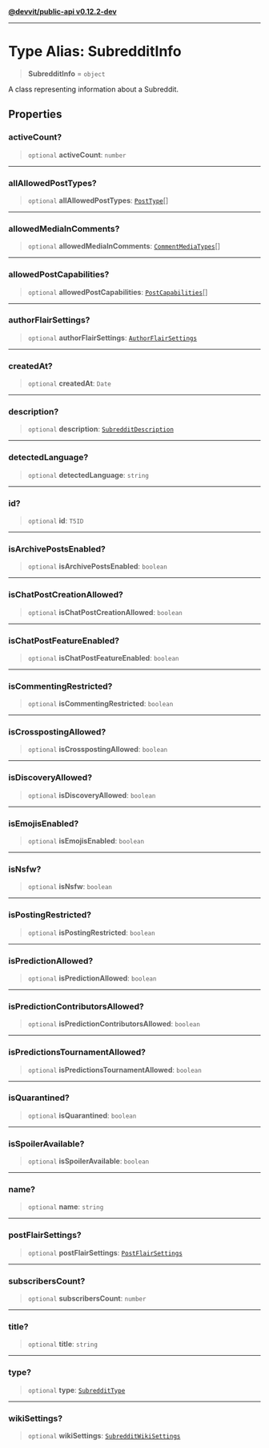 [**@devvit/public-api v0.12.2-dev**](../../README.md)

---

# Type Alias: SubredditInfo

> **SubredditInfo** = `object`

A class representing information about a Subreddit.

## Properties

<a id="activecount"></a>

### activeCount?

> `optional` **activeCount**: `number`

---

<a id="allallowedposttypes"></a>

### allAllowedPostTypes?

> `optional` **allAllowedPostTypes**: [`PostType`](PostType.md)[]

---

<a id="allowedmediaincomments"></a>

### allowedMediaInComments?

> `optional` **allowedMediaInComments**: [`CommentMediaTypes`](CommentMediaTypes.md)[]

---

<a id="allowedpostcapabilities"></a>

### allowedPostCapabilities?

> `optional` **allowedPostCapabilities**: [`PostCapabilities`](PostCapabilities.md)[]

---

<a id="authorflairsettings"></a>

### authorFlairSettings?

> `optional` **authorFlairSettings**: [`AuthorFlairSettings`](../classes/AuthorFlairSettings.md)

---

<a id="createdat"></a>

### createdAt?

> `optional` **createdAt**: `Date`

---

<a id="description"></a>

### description?

> `optional` **description**: [`SubredditDescription`](../classes/SubredditDescription.md)

---

<a id="detectedlanguage"></a>

### detectedLanguage?

> `optional` **detectedLanguage**: `string`

---

<a id="id"></a>

### id?

> `optional` **id**: `T5ID`

---

<a id="isarchivepostsenabled"></a>

### isArchivePostsEnabled?

> `optional` **isArchivePostsEnabled**: `boolean`

---

<a id="ischatpostcreationallowed"></a>

### isChatPostCreationAllowed?

> `optional` **isChatPostCreationAllowed**: `boolean`

---

<a id="ischatpostfeatureenabled"></a>

### isChatPostFeatureEnabled?

> `optional` **isChatPostFeatureEnabled**: `boolean`

---

<a id="iscommentingrestricted"></a>

### isCommentingRestricted?

> `optional` **isCommentingRestricted**: `boolean`

---

<a id="iscrosspostingallowed"></a>

### isCrosspostingAllowed?

> `optional` **isCrosspostingAllowed**: `boolean`

---

<a id="isdiscoveryallowed"></a>

### isDiscoveryAllowed?

> `optional` **isDiscoveryAllowed**: `boolean`

---

<a id="isemojisenabled"></a>

### isEmojisEnabled?

> `optional` **isEmojisEnabled**: `boolean`

---

<a id="isnsfw"></a>

### isNsfw?

> `optional` **isNsfw**: `boolean`

---

<a id="ispostingrestricted"></a>

### isPostingRestricted?

> `optional` **isPostingRestricted**: `boolean`

---

<a id="ispredictionallowed"></a>

### isPredictionAllowed?

> `optional` **isPredictionAllowed**: `boolean`

---

<a id="ispredictioncontributorsallowed"></a>

### isPredictionContributorsAllowed?

> `optional` **isPredictionContributorsAllowed**: `boolean`

---

<a id="ispredictionstournamentallowed"></a>

### isPredictionsTournamentAllowed?

> `optional` **isPredictionsTournamentAllowed**: `boolean`

---

<a id="isquarantined"></a>

### isQuarantined?

> `optional` **isQuarantined**: `boolean`

---

<a id="isspoileravailable"></a>

### isSpoilerAvailable?

> `optional` **isSpoilerAvailable**: `boolean`

---

<a id="name"></a>

### name?

> `optional` **name**: `string`

---

<a id="postflairsettings"></a>

### postFlairSettings?

> `optional` **postFlairSettings**: [`PostFlairSettings`](../classes/PostFlairSettings.md)

---

<a id="subscriberscount"></a>

### subscribersCount?

> `optional` **subscribersCount**: `number`

---

<a id="title"></a>

### title?

> `optional` **title**: `string`

---

<a id="type"></a>

### type?

> `optional` **type**: [`SubredditType`](SubredditType.md)

---

<a id="wikisettings"></a>

### wikiSettings?

> `optional` **wikiSettings**: [`SubredditWikiSettings`](../classes/SubredditWikiSettings.md)
